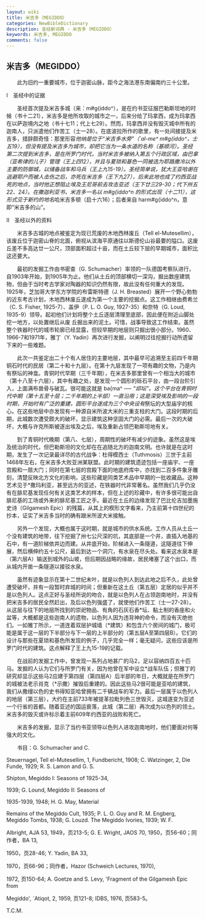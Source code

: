 ```yaml
---
layout: wiki
title: 米吉多（MEGIDDO）
categories: NewBibleDictionary
description: 圣经新词典 - 米吉多（MEGIDDO）
keywords: 米吉多, MEGIDDO
comments: false
---
```


## 米吉多（MEGIDDO）

　　此为旧约一重要城市，位于迦密山脉，距今之海法港东南偏南约三十公里。

Ⅰ　圣经中的证据

　　圣经首次提及米吉多城（来：m#g{iddo^），是在约书亚征服巴勒斯坦地的时候（书十二21），米吉多是他所攻取的城市之一，后来分给了玛拿西，成为玛拿西在以萨迦境内之地（书十七11；代上七29）。然而，玛拿西并没有毁灭城中所有的迦南人，只派遣他们作苦工（士一28）。在底波拉所作的歌里，有一处间接提及米吉多，措辞颇奇怪：那里形容*他纳是位于“米吉多水旁”（`al-me^ m#g{iddo^，士五19），但没有提及米吉多为城市，却把它当为一条水道的名称（*基顺河）。圣经第二次提到米吉多，是在所罗门时代，当时米吉多被纳入第五个行政区域，由巴拿（亚希律的儿子）管理（王上四12），并且与夏琐和基色一同被选为耶路撒冷以外主要的防御城，以储备战车和马兵（王上九15-19）。圣经简单说，犹大王亚哈谢在逃避耶户而被人击伤之后，亦死在米吉多（王下九27），后来此地也成了约西亚战死的地点，当时他正想阻止埃及王*尼哥前去攻击亚述（王下廿三29-30；代下卅五22、24）。在撒迦利亚书，米吉多一名以 m#g{iddo^n 的形式出现（十二11），这形式见于新约的地名*哈米吉多顿（启十六16）；后者来自 harm#g{iddo^n，意即“米吉多的山”。

Ⅱ　圣经以外的资料

　　米吉多古城的地点被鉴定为现已荒废的木地西林废丘（Tell el-Mutesellim），该废丘位于迦密山脊的北面，俯视从滨海平原通往以斯德伦山谷最要的隘口。这废丘差不多高达廿一公尺，顶部面积超过十亩，而在土丘较下层的早期城市，面积比这还要大。

　　最初的发掘工作由书密查（G. Schumacher）率领的一队德国考察队进行，自1903年开始，到1905年为止。他们从土丘的顶部横切一深沟，掘出数座建筑物，但由于当时考古学家对陶器的知识仍然有限，故此没有任何重大的发现。1925年，芝加哥大学东方学院的布雷斯特德（J. H. Breasted）展开一个野心勃勃的近东考古计划，木地西林废丘遂成为第一个主要的挖掘点。这工作相继由费希兰（C. S. Fisher, 1925-7）、盖伊（P. L. O. Guy, 1927-35）和奈特（G. Loud, 1935-9）领导。起初他们计划将整个土丘逐层清理至底部，因此便在附近山脚处挖一地方，以处置继后从废 丘掘出来的泥土。可惜，战事导致这工作结束。虽然整个铁器时代的城市轮廓已经显露，但较早期的地层则只掘出很小部分。1960、1966-7和1971年，雅丁（Y. Yadin）再次进行发掘，以阐明过往挖掘行动所遗留下来的一些难题。

　　此次一共鉴定出二十个有人居住的主要地层，其中最早可追溯至主前四千年期铜石时代的民居（第二十和十九层）。在第十九层发现了一项有趣的文物，乃是内有祭坛的神龛。青铜时代早期（三千年期），在米吉多那里曾有一个相当大的城市（第十八至十六层），其中有趣之处，是发现一个圆形的砾石平台，由一段台阶引入，上面满布兽骨与破瓦。很可能这就是 ba{ma^ ── *“邱坛”。这个平台在青铜时代中期（第十五至十层；二千年期的上半部）一直沿用；这是深受埃及影响的一段时期，开始时有广泛的重建，圆形平台遂成为三个中央设有*祭坛的大型庙宇的核心。在这些地层中亦发现有一种源自米所波大米的三重支柱的大门。这段时期的后期，此城数次遭受颇大的破坏，显示建筑这种坚固大门的必需。最后一次的大破坏，大概与许克所斯被逐出埃及之后，埃及重新占领巴勒斯坦地有关。

　　到了青铜时代晚期（第八、七层），周期性的破坏有减少的迹象。虽然这是埃及统治的时代，但巴勒斯坦的文化却在在追随北方的迦南文明。也许就是在这时期，发生了一次记录最详尽的古代战争：杜得模西士（Tuthmosis）三世于主前1468年左右，在米吉多大败亚洲某联盟。此时期的建筑遗迹包括一座庙宇、一座宫殿和一扇大门；同时在第七层的宫殿下面的地底府库中，亦找到二百多件象牙雕刻，清楚反映北方文化的影响，这些珍藏是同类艺术品中早期的一批收藏品。这种艺术见于*撒玛利亚，甚至远方的亚述，在铁器时代非常著名。虽然我们几乎仍没有在腓尼基发现任何有关这类艺术的样本，但在上述的珍藏中，有许多很可能出自腓尼基的工场或外来的腓尼基工匠之手。最近在土丘的边缘发现了巴比伦吉加墨施史诗（Gilgamesh Epic）的残篇，从其上的楔形文字看来，乃主前第十四世纪的抄本，证实了米吉多当时的确有跟米所波大米接触。

　　另外一个发现，大概也属于这时期，就是城市的供水系统。工作人员从土丘一个没有建筑的地带，往下挖掘了卅七公尺深的坑，其底部是一个井，直插入地基的石中，有一道阶梯依井边而建。从井底开始，阶梯进入一条隧道，这隧道往下伸展，然后横伸约五十公尺，最后到达一个洞穴，有水泉在尽头处。看来这水泉本是（第六层A）输送到城外的山坡，但后期因战略的缘故，居民堵塞了这个出口，而从城内开凿一条隧道以接驳水泉。

　　虽然有迹象显示在第十二世纪末叶，就是以色列人到达此地之后不久，此处曾遭受破坏，并有一段暂时弃城的时间；但重新在这土丘（第五层）定居的似乎并不是以色列人。这点正好与圣经所说的吻合，就是以色列人在占领迦南地时，并没有把米吉多的居民全然赶出，及后以色列强盛了，就使他们作苦工（士一27-28）。从这层与往下的地层所找到的崇祀物品、有角的石灰石香*坛、黏土制的香座和火盆等，大概都是这些迦南人的遗物，以色列人因为违背神的命令，而没有灭绝他们。一如雅丁所示，一道连着双层护城墙（*建筑）和包含六个房间的城门，极可能是属于这一层的下半部分与下一层的上半部分的（第五层A至第四层B）。它们的设计与那些在夏琐和基色所发现的例子，几乎完全一样；毫无疑问，这些应该是所罗门时代的建筑。这点解释了王上九15-19的记载。

　　在战前的发掘工作中，曾发现一系列占地甚广的马，足以容纳四百五十匹马。发掘的人认为它们与所罗门有关，因为他曾在军中设立*战车队伍；但雅丁的研究却显示这些马应建于第四层（第四层A）后半部的年日，大概就是在所罗门的城被法老示肖克（*示撒）摧毁后重建的。因此这些马很可能是亚哈的建筑，我们从撒缦以色的史书得知亚哈曾拥有二千辆战车的军力。最后一层属于以色列人的地层（第三层），大约在主前733年被提革拉毗列色三世毁灭，这城遂变为亚述一个行省的首都。随着亚述的国运衰落，此城（第二层）再次成为以色列的领土。米吉多的毁灭或许标示着主前609年约西亚的战败和死亡。

　　米吉多的发掘，显示了当约书亚领导以色列人进攻迦南地时，他们要面对何等强大的文化。

　　书目：G. Schumacher and C.

Steuernagel, Tell el-Mutesellim, 1, Fundbericht, 1908; C. Watzinger, 2, Die Funde, 1929; R. S. Lamon and G. S.

Shipton, Megiddo I: Seasons of 1925-34,

1939; G. Lound, Megiddo II: Seasons of

1935-1939, 1948; H. G. May, Material

Remains of the Megiddo Cult, 1935; P. L. O. Guy and R. M. Engberg, Megiddo Tombs, 1938; G. Louzd. The Megiddo Ivories, 1939; W. F.

Albright, AJA 53, 1949，页213-5; G. E. Wright, JAOS 70, 1950，页56-60；同作者，BA 13,

1950，页28-46; Y. Yadin, BA 33,

1970，页66-96；同作者，Hazor (Schweich Lectures, 1970),

1972, 页150-64; A. Goetze and S. Levy, 'Fragment of the Gilgamesh Epic from

Megiddo', `Atiqot, 2, 1959, 页121-8; IDBS, 1976, 页583-5。

T.C.M.








